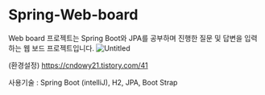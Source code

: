 # Spring-Web-board

Web board 프로젝트는 Spring Boot와 JPA를 공부하며 진행한 질문 및 답변을 입력하는 웹 보드 프로젝트입니다.
![Untitled](https://prod-files-secure.s3.us-west-2.amazonaws.com/43e3a915-d8aa-4ac3-929f-5d7e59841d39/6473d3d0-1ce4-4a45-8399-d6d3128cade9/Untitled.png)

(환경설정) https://cndowy21.tistory.com/41

사용기술 : Spring Boot (intelliJ), H2, JPA, Boot Strap
